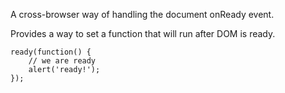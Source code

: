 A cross-browser way of handling the document onReady event.

Provides a way to set a function that will run after DOM is ready.

```
ready(function() {
	// we are ready
	alert('ready!');
});
```